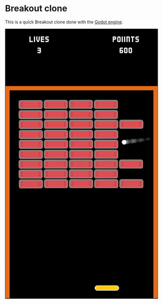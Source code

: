 # Breakout clone

This is a quick Breakout clone done with the [Godot engine](https://godotengine.org/).

![Breakout clone screenshot](https://github.com/aweCodeMan/breakout-clone/blob/master/screenshot.jpg?raw=true)